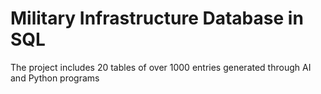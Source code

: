 # Military Infrastructure Database in SQL

The project includes 20 tables of over 1000 entries generated through AI and Python programs
